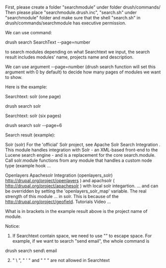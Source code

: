 First, please create a folder "searchmodule" under folder drush/commands/
Then please place "searchmodule.drush.inc", "search.sh" under "searchmodule" folder and make sure that the shell "search.sh" in drush/commands/searchmodule has executive permission.

We can use command:

drush search SearchText --page=number

to search modules depending on what Searchtext we input, the search result includes modules' name, projects name and description.

We can use argument --page=number (drush search function will set this argument with 0 by default) to decide how many pages of modules we want to show.

Here is the example:

Searchtext: solr (one page)

drush search solr

Searchtext: solr (six pages)

drush search solr --page=6

Search result (example):

Solr (solr)
For the 'official' Solr project, see Apache Solr Search Integration . This module handles integration with Solr - an XML-based front-end to the Lucene search engine - and is a replacement for the core search.module. Call solr.module functions from any module that handles a custom node type (example hook ...

Openlayers Apachesolr Integration (openlayers_solr)
http://drupal.org/project/openlayers ) and apachsolr ( http://drupal.org/project/apachesolr ) with local solr integartion. ... and can be overridden by setting the 'openlayers_solr_map' variable. The real strength of this module ... in solr. This is because of the http://drupal.org/project/geofield. Tutorials Video ...

What is in brackets in the example result above is the project name of module.

Notice:

1. If Searchtext contain space, we need to use "\" to escape space. For example, if we want to search "send email", the whole command is

drush search send\ email

2. " \ ", " ' " and " " " are not allowed in Searchtext
